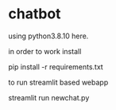 # chatbot


using python3.8.10 here. 

in order to work install 

pip install -r requirements.txt

to run streamlit based webapp

streamlit run newchat.py

